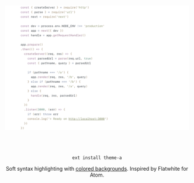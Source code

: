 <p align="center"><img src="screenshot.png" width="797.5" /></p>
<br><br>

<p align="center"><code>ext install theme-a</code></p>
<p align="center">Soft syntax highlighting with <a href="https://github.com/Microsoft/vscode/issues/16461">colored backgrounds</a>. Inspired by Flatwhite for Atom.</p>
